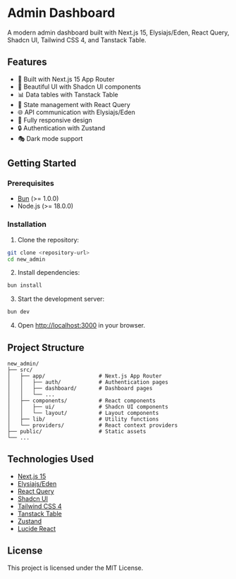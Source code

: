 # Admin Dashboard

A modern admin dashboard built with Next.js 15, Elysiajs/Eden, React Query, Shadcn UI, Tailwind CSS 4, and Tanstack Table.

## Features

- 🚀 Built with Next.js 15 App Router
- 🎨 Beautiful UI with Shadcn UI components
- 📊 Data tables with Tanstack Table
- 🔄 State management with React Query
- 🌐 API communication with Elysiajs/Eden
- 📱 Fully responsive design
- 🔒 Authentication with Zustand
- 🎭 Dark mode support

## Getting Started

### Prerequisites

- [Bun](https://bun.sh/) (>= 1.0.0)
- Node.js (>= 18.0.0)

### Installation

1. Clone the repository:

```bash
git clone <repository-url>
cd new_admin
```

2. Install dependencies:

```bash
bun install
```

3. Start the development server:

```bash
bun dev
```

4. Open [http://localhost:3000](http://localhost:3000) in your browser.

## Project Structure

```
new_admin/
├── src/
│   ├── app/                 # Next.js App Router
│   │   ├── auth/            # Authentication pages
│   │   ├── dashboard/       # Dashboard pages
│   │   └── ...
│   ├── components/          # React components
│   │   ├── ui/              # Shadcn UI components
│   │   └── layout/          # Layout components
│   ├── lib/                 # Utility functions
│   └── providers/           # React context providers
├── public/                  # Static assets
└── ...
```

## Technologies Used

- [Next.js 15](https://nextjs.org/)
- [Elysiajs/Eden](https://elysiajs.com/)
- [React Query](https://tanstack.com/query/latest)
- [Shadcn UI](https://ui.shadcn.com/)
- [Tailwind CSS 4](https://tailwindcss.com/)
- [Tanstack Table](https://tanstack.com/table/latest)
- [Zustand](https://zustand-demo.pmnd.rs/)
- [Lucide React](https://lucide.dev/)

## License

This project is licensed under the MIT License.
